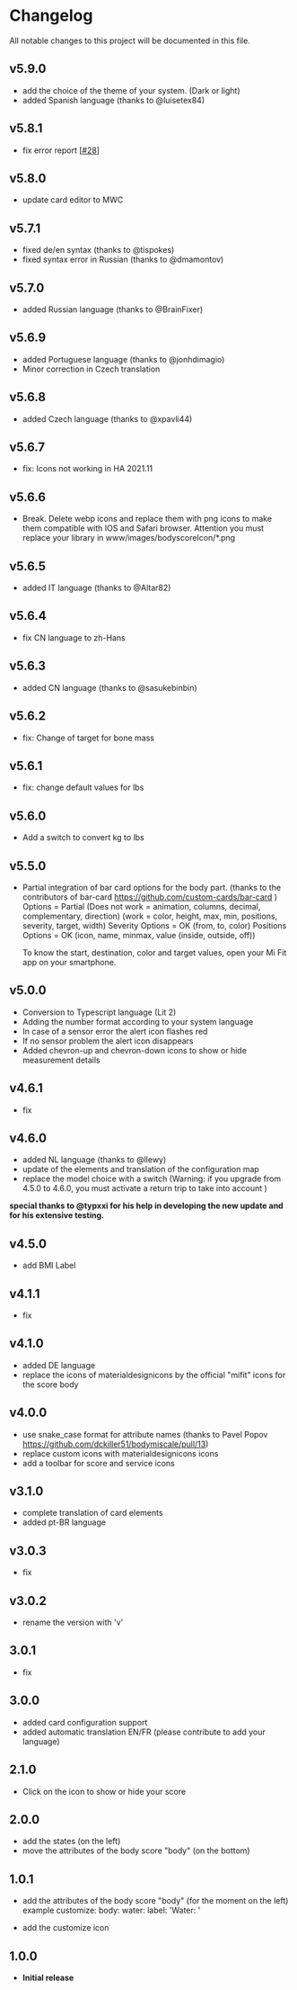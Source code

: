 # Changelog

All notable changes to this project will be documented in this file.

## v5.9.0

- add the choice of the theme of your system. (Dark or light)
- added Spanish language (thanks to @luisetex84)

## v5.8.1

- fix error report [[#28](https://github.com/dckiller51/lovelace-body-miscale-card/issues/28)]

## v5.8.0

- update card editor to MWC

## v5.7.1

- fixed de/en syntax (thanks to @tispokes)
- fixed syntax error in Russian (thanks to @dmamontov)

## v5.7.0

- added Russian language (thanks to @BrainFixer)

## v5.6.9

- added Portuguese language (thanks to @jonhdimagio)
- Minor correction in Czech translation

## v5.6.8

- added Czech language (thanks to @xpavli44)

## v5.6.7

- fix: Icons not working in HA 2021.11

## v5.6.6

- Break. Delete webp icons and replace them with png icons to make them compatible with IOS and Safari browser. Attention you must replace your library in www/images/bodyscoreIcon/*.png

## v5.6.5

- added IT language (thanks to @Altar82)

## v5.6.4

- fix CN language to zh-Hans

## v5.6.3

- added CN language (thanks to @sasukebinbin)

## v5.6.2

- fix: Change of target for bone mass

## v5.6.1

- fix: change default values for lbs

## v5.6.0

- Add a switch to convert kg to lbs

## v5.5.0

- Partial integration of bar card options for the body part. (thanks to the contributors of bar-card <https://github.com/custom-cards/bar-card> )
  Options = Partial (Does not work = animation, columns, decimal, complementary, direction)
                    (work = color, height, max, min, positions, severity, target, width)
  Severity Options = OK (from, to, color)
  Positions Options = OK (icon, name, minmax, value (inside, outside, off))
  
  To know the start, destination, color and target values, open your Mi Fit app on your smartphone.

## v5.0.0

- Conversion to Typescript language (Lit 2)
- Adding the number format according to your system language
- In case of a sensor error the alert icon flashes red
- If no sensor problem the alert icon disappears
- Added chevron-up and chevron-down icons to show or hide measurement details

## v4.6.1

- fix

## v4.6.0

- added NL language (thanks to @llewy)
- update of the elements and translation of the configuration map
- replace the model choice with a switch (Warning: if you upgrade from 4.5.0 to 4.6.0, you must activate a return trip to take into account )

**special thanks to @typxxi for his help in developing the new update and for his extensive testing.**

## v4.5.0

- add BMI Label

## v4.1.1

- fix

## v4.1.0

- added DE language
- replace the icons of materialdesignicons by the official "mifit" icons for the score body

## v4.0.0

- use snake_case format for attribute names (thanks to Pavel Popov <https://github.com/dckiller51/bodymiscale/pull/13>)
- replace custom icons with materialdesignicons icons
- add a toolbar for score and service icons

## v3.1.0

- complete translation of card elements
- added pt-BR language

## v3.0.3

- fix

## v3.0.2

- rename the version with 'v'

## 3.0.1

- fix

## 3.0.0

- added card configuration support
- added automatic translation EN/FR (please contribute to add your language)

## 2.1.0

- Click on the icon to show or hide your score

## 2.0.0

- add the states (on the left)
- move the attributes of the body score "body" (on the bottom)

## 1.0.1

- add the attributes of the body score "body" (for the moment on the left)
example customize:
body:
  water:
    label: 'Water: '
  
- add the customize icon

## 1.0.0

- **Initial release**
